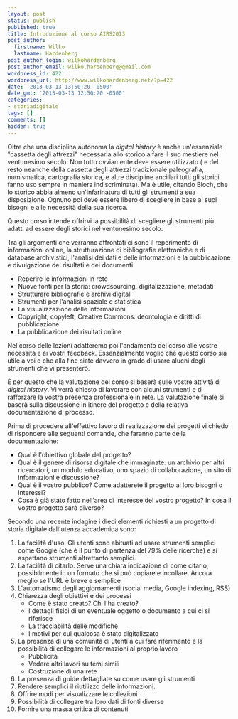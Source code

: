 ```yaml
---
layout: post
status: publish
published: true
title: Introduzione al corso AIRS2013
post_author:
  firstname: Wilko
  lastname: Hardenberg
post_author_login: wilkohardenberg
post_author_email: wilko.hardenberg@gmail.com
wordpress_id: 422
wordpress_url: http://www.wilkohardenberg.net/?p=422
date: '2013-03-13 13:50:20 -0500'
date_gmt: '2013-03-13 12:50:20 -0500'
categories:
- storiadigitale
tags: []
comments: []
hidden: true
---
```

<p >Oltre che una disciplina autonoma la <em >digital history</em > &egrave; anche un'essenziale "cassetta degli attrezzi" necessaria allo storico a fare il suo mestiere nel ventunesimo secolo. Non tutto ovviamente deve essere utilizzato ( e del resto neanche della cassetta degli attrezzi tradizionale paleografia, numismatica, cartografia storica, e altre discipline ancillari tutti gli storici fanno uso sempre in maniera indiscriminata). Ma &egrave; utile, citando Bloch, che lo storico abbia almeno un'infarinatura di tutti gli strumenti a sua disposizione. Ognuno poi deve essere libero di scegliere in base ai suoi bisogni e alle necessit&agrave; della sua ricerca.</p >
<p >Questo corso intende offrirvi la possibilit&agrave; di scegliere gli strumenti pi&ugrave; adatti ad essere degli storici nel ventunesimo secolo.</p >
<p >Tra gli argomenti che verranno affrontati ci sono il reperimento di informazioni online, la strutturazione di bibliografie elettroniche e di database archivistici, l'analisi dei dati e delle informazioni e la pubblicazione e divulgazione dei risultati e dei documenti</p >
<ul >
<li >Reperire le informazioni in rete</li >
<li >Nuove fonti per la storia: crowdsourcing, digitalizzazione, metadati</li >
<li >Strutturare bibliografie e archivi digitali</li >
<li >Strumenti per l'analisi spaziale e statistica</li >
<li >La visualizzazione delle informazioni</li >
<li >Copyright, copyleft, Creative Commons: deontologia e diritti di pubblicazione</li >
<li >La pubblicazione dei risultati online</li ></ul >
<p >Nel corso delle lezioni adatteremo poi l'andamento del corso alle vostre necessit&agrave; e ai vostri feedback. Essenzialmente voglio che questo corso sia utile a voi e che alla fine siate davvero in grado di usare alucni degli strumenti che vi presenter&ograve;.</p >
<p >&Egrave; per questo che la valutazione del corso si baser&agrave; sulle vostre attivit&agrave; di <em >digital history</em >. Vi verr&agrave; chiesto di lavorare con alcuni strumenti e di rafforzare la vostra presenza professionale in rete. La valutazione finale si baser&agrave; sulla discussione in itinere del progetto e della relativa documentazione di processo.</p >
<p >Prima di procedere all'effettivo lavoro di realizzazione dei progetti vi chiedo di rispondere alle seguenti domande, che faranno parte della documentazione:</p >
<ul >
<li >Qual &egrave; l'obiettivo globale del progetto?</li >
<li >Qual &egrave; il genere di risorsa digitale che immaginate: un archivio per altri ricercatori, un modulo educativo, uno spazio di collaborazione, un sito di informazioni e discussione?</li >
<li >Qual &egrave; il vostro pubblico? Come adatterete il progetto ai loro bisogni o interessi?</li >
<li >Cosa &egrave; gi&agrave; stato fatto nell'area di interesse del vostro progetto? In cosa il vostro progetto sar&agrave; diverso?</li ></ul >
<p >Secondo una recente indagine i dieci elementi richiesti a un progetto di storia digitale dall'utenza accademica sono:</p >
<ol style="list-style-type: decimal;" >
<li >La facilit&agrave; d'uso. Gli utenti sono abituati ad usare strumenti semplici come Google (che &egrave; il punto di partenza del 79% delle ricerche) e si aspettano strumenti altrettanto semplici.</li >
<li >La facilit&agrave; di citarlo. Serve una chiara indicazione di come citarlo, possibilmente in un formato che si pu&ograve; copiare e incollare. Ancora meglio se l'URL &egrave; breve e semplice</li >
<li >L'automatismo degli aggiornamenti (social media, Google indexing, RSS)</li >
<li >Chiarezza degli obiettivi e dei processi
<ul >
<li >Come &egrave; stato creato? Chi l'ha creato?</li >
<li >I dettagli fisici di un eventuale oggetto o documento a cui ci si riferisce</li >
<li >La tracciabilit&agrave; delle modifiche</li >
<li >I motivi per cui qualcosa &egrave; stato digitalizzato</li ></ul ></li >
<li >La presenza di una comunit&agrave; di utenti a cui fare riferimento e la possibilit&agrave; di collegare le informazioni al proprio lavoro
<ul >
<li >Pubblicit&agrave;</li >
<li >Vedere altri lavori su temi simili</li >
<li >Costruzione di una rete</li ></ul ></li >
<li >La presenza di guide dettagliate su come usare gli strumenti</li >
<li >Rendere semplici il riutilizzo delle informazioni.</li >
<li >Offrire modi per visualizzare le collezioni</li >
<li >Possibilit&agrave; di collegare tra loro dati di fonti diverse</li >
<li >Fornire una massa critica di contenuti</li ></ol >
